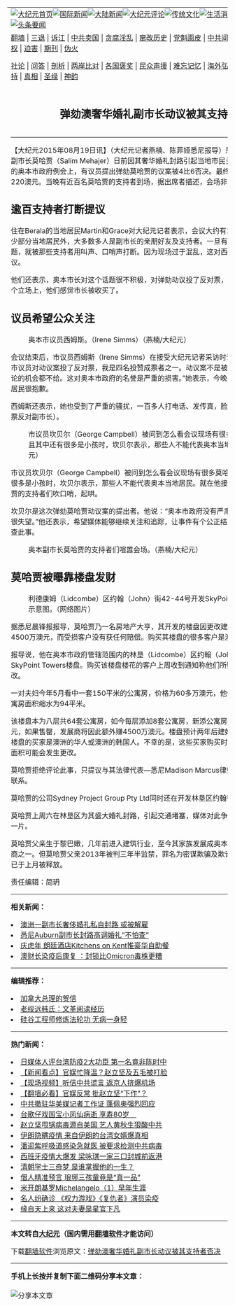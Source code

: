 <a name="1" id="1" target="_blank"></a><span id="1"></span>
<table align=center border="0"><tr><td colspan="2" VALIGN=TOP><a href="https://github.com/jtvmbo3495/djy/blob/master/gb/nf1351518.md#1"><img src="https://raw.githubusercontent.com/jtvmbo3495/www/master/t/djy/1.jpg" title="大纪元首页" alt="大纪元首页"></a><a href="https://github.com/jtvmbo3495/djy/blob/master/gb/n24hr.md#1"><img src="https://raw.githubusercontent.com/jtvmbo3495/www/master/t/djy/3.jpg" title="国际新闻" alt="国际新闻"></a><a href="https://github.com/jtvmbo3495/djy/blob/master/gb/nsc413.md#1"><img src="https://raw.githubusercontent.com/jtvmbo3495/www/master/t/djy/4.jpg" title="大陆新闻" alt="大陆新闻"></a><a href="https://github.com/jtvmbo3495/djy/blob/master/gb/news392.md#1"><img src="https://raw.githubusercontent.com/jtvmbo3495/www/master/t/djy/5.jpg" title="大纪元评论" alt="大纪元评论"></a><a href="https://github.com/jtvmbo3495/djy/blob/master/gb/news2007.md#1"><img src="https://raw.githubusercontent.com/jtvmbo3495/www/master/t/djy/6.jpg" title="传统文化" alt="传统文化"></a><a href="https://github.com/jtvmbo3495/djy/blob/master/gb/news2008.md#1"><img src="https://raw.githubusercontent.com/jtvmbo3495/www/master/t/djy/7.jpg" title="生活消费" alt="生活消费"></a><a href="https://github.com/jtvmbo3495/djy/blob/master/gb/ncyule.md#1"><img src="https://raw.githubusercontent.com/jtvmbo3495/www/master/t/djy/8.jpg" title="娱乐休闲" alt="娱乐休闲"></a><a href="https://github.com/jtvmbo3495/djy/blob/master/gb/nsc1002.md#1"><img src="https://raw.githubusercontent.com/jtvmbo3495/www/master/t/djy/9.jpg" title="健康" alt="健康"></a><a href="https://github.com/jtvmbo3495/djy/blob/master/gb/nf6092.md#1"><img src="https://raw.githubusercontent.com/jtvmbo3495/www/master/t/djy/10a.jpg" title="独家" alt="独家"></a><a href="https://github.com/jtvmbo3495/djy/blob/master/gb/nf4514.md#1"><img src="https://raw.githubusercontent.com/jtvmbo3495/www/master/t/djy/12a.jpg" title="头条要闻" alt="头条要闻"></a></td></tr>
<tr><td colspan="2" VALIGN=TOP><a target="_blank" href="https://github.com/jtvmbo3495/www/blob/master/README.md?zsrh#1">翻墙</a> | <a target="_blank" href="https://github.com/jtvmbo3495/djy/blob/master/gb/nf5657.md#1">三退</a> | <a target="_blank" href="https://github.com/jtvmbo3495/djy/blob/master/gb/nf6124.md#1">诉江</a> | <a target="_blank" href="https://github.com/jtvmbo3495/djy/blob/master/gb/nf1176117.md#1">中共卖国</a> | <a target="_blank" href="https://github.com/jtvmbo3495/djy/blob/master/gb/nf5773.md#1">贪腐淫乱</a> | <a target="_blank" href="https://github.com/jtvmbo3495/djy/blob/master/gb/nf1176115.md#1">窜改历史</a> | <a target="_blank" href="https://github.com/jtvmbo3495/djy/blob/master/gb/nf1176107.md#1">党魁画皮</a> | <a target="_blank" href="https://github.com/jtvmbo3495/djy/blob/master/gb/nf1320400.md#1">中共间谍</a> | <a target="_blank" href="https://github.com/jtvmbo3495/djy/blob/master/gb/nf1176114.md#1">破坏传统</a> | <a target="_blank" href="https://github.com/jtvmbo3495/ntdtv/blob/master/gb/prog447_1.md#1">恶贯满盈</a> | <a target="_blank" href="https://github.com/jtvmbo3495/djy/blob/master/gb/ncid278.md#1">人权</a> | <a target="_blank" href="https://github.com/jtvmbo3495/djy/blob/master/gb/nf1176111.md#1">迫害</a> | <a target="_blank" href="https://gitlab.com/szzdlab/mh-qikan/blob/master/README.md#1">期刊</a> | <a target="_blank" href="https://github.com/jtvmbo3495/djy/blob/master/gb/nf5562.md#1">伪火</a></p><p><a target="_blank" href="https://github.com/jtvmbo3495/djy/blob/master/gb/9p.md#1">社论</a> | <a target="_blank" href="https://github.com/jtvmbo3495/djy/blob/master/gb/nf4378.md#1">问答</a> | <a target="_blank" href="https://github.com/jtvmbo3495/djy/blob/master/gb/nf5792.md#1">剖析</a> | <a target="_blank" href="https://github.com/jtvmbo3495/djy/blob/master/gb/nf5735.md#1">两岸比对</a> | <a target="_blank" href="https://github.com/jtvmbo3495/djy/blob/master/gb/nf6119.md#1">各国褒奖</a> | <a target="_blank" href="https://github.com/jtvmbo3495/djy/blob/master/gb/nf6120.md#1">民众声援</a> | <a target="_blank" href="https://github.com/jtvmbo3495/djy/blob/master/gb/nf1188594.md#1">难忘记忆</a> | <a target="_blank" href="https://github.com/jtvmbo3495/djy/blob/master/gb/nf3180.md#1">海外弘传</a> | <a target="_blank" href="https://github.com/jtvmbo3495/djy/blob/master/gb/nf5410.md#1">万人上访</a> | <a target="_blank" href="https://github.com/jtvmbo3495/www/blob/master/README.md?zsrh#1">平台首页</a> | <a target="_blank" href="https://github.com/jtvmbo3495/djy/blob/master/gb/nf4386.md#1">支持</a> | <a target="_blank" href="https://github.com/jtvmbo3495/djy/blob/master/gb/nf4389.md#1">真相</a> | <a target="_blank" href="https://github.com/jtvmbo3495/djy/blob/master/gb/nf5790.md#1">圣缘</a> | <a target="_blank" href="https://github.com/jtvmbo3495/djy/blob/master/gb/nf4786.md#1">神韵</a></td></tr>
<tr><td VALIGN=TOP width="626"><h2 align=center>弹劾澳奢华婚礼副市长动议被其支持者否决</h2>

<h6></h6>
<hr>
	<p>【大纪元2015年08月19日讯】（大纪元记者燕楠、陈菲娅<ahref="https://github.com/jtvmbo3495/djy/blob/master/gb/tag/%E6%82%89%E5%B0%BC.md#1">悉尼</a>报导）悉尼西区<ahref="https://github.com/jtvmbo3495/djy/blob/master/gb/tag/%E5%A5%A5%E6%9C%AC.md#1">奥本</a>（Auburn）<ahref="https://github.com/jtvmbo3495/djy/blob/master/gb/tag/%E5%89%AF%E5%B8%82%E9%95%BF.md#1">副市长</a>莫哈贾（Salim Mehajer）日前因其奢华婚礼封路引起当地市民关注，在18日（周三）晚的<ahref="https://github.com/jtvmbo3495/djy/blob/master/gb/tag/%E5%A5%A5%E6%9C%AC.md#1">奥本</a>市政府例会上，有议员提出弹劾莫哈贾的议案被4比6否决。最终对莫哈贾的处罚是罚款220澳元。当晚有近百名莫哈贾的支持者到场，据出席者描述，会场非常混乱。 </p>
<p><h2>逾百支持者打断提议 </h2>
<p>住在Berala的当地居民Martin和Grace对大纪元记者表示，会议大约有100多人参加，除媒体和少部分当地居民外，大多数多人是<ahref="https://github.com/jtvmbo3495/djy/blob/master/gb/tag/%E5%89%AF%E5%B8%82%E9%95%BF.md#1">副市长</a>的亲朋好友及支持者。一旦有人提出要弹劾副市长的话题，就被那些支持者用叫声、口哨声打断。因为现场过于混乱，这对西人夫妇不得不提前离开会议。</p>
<p>他们还表示，奥本市长对这个话题很不积极，对弹劾动议投了反对票，看到市长和副市长站在一个立场上，他们感觉市长被收买了。</p>
<h2>议员希望公众关注 </h2>
<figure id="attachment_6502472" aria-describedby="caption-attachment-6502472" style="width: 600px" class="wp-caption aligncenter"><ahref=" https://i.epochtimes.com/assets/uploads/2015/08/1508190837122124-600x458.jpg" target="_blank" rel="noreferrer noopener"></a><figcaption id="caption-attachment-6502472" class="wp-caption-text">奥本市议员西姆斯。（Irene Simms）（燕楠/大纪元）</figcaption></figure>
<p>会议结束后，市议员西姆斯（Irene Simms）在接受大纪元记者采访时说：“包括市长在内的六名市议员对动议案投了反对票，我是四名投赞成票者之一。动议案不是被取消或反驳了，而是连讨论的机会都不给。这对奥本市政府的名誉是严重的损害。”她表示，今晚的结果，使她觉得对当地居民很抱歉。</p>
<p>西姆斯还表示，她也受到了严重的骚扰，一百多人打电话、发传真，脸书留言，试图阻止她（投票反对副市长）。</p>
<figure id="attachment_6502485" aria-describedby="caption-attachment-6502485" style="width: 600px" class="wp-caption aligncenter"><ahref=" https://i.epochtimes.com/assets/uploads/2015/08/1508190837302124-600x388.jpg" target="_blank" rel="noreferrer noopener"></a><figcaption id="caption-attachment-6502485" class="wp-caption-text">市议员坎贝尔（George Campbell）被问到怎么看会议现场有很多莫哈贾的支持者，且其中还有很多是小孩时，坎贝尔表示，那些人不能代表奥本当地居民。（燕楠/大纪元）</figcaption></figure>
<p>市议员坎贝尔（George Campbell）被问到怎么看会议现场有很多莫哈贾的支持者，且其中还有很多是小孩时，坎贝尔表示，那些人不能代表奥本当地居民。就在他接受采访时，旁边就有莫哈贾的支持者们吹口哨，起哄。</p>
<p>坎贝尔是这次弹劾莫哈贾动议案的提出者。他说：“奥本市政府没有严肃对待这件事情，他对结果很失望。”他还表示，希望媒体能够继续关注和追踪，让事件有个公正结果。同时要求当地政府调查此事。<br />
	<figure id="attachment_6502498" aria-describedby="caption-attachment-6502498" style="width: 450px" class="wp-caption aligncenter"><ahref=" https://i.epochtimes.com/assets/uploads/2015/08/1508190836582124.jpg" target="_blank" rel="noreferrer noopener"></a><figcaption id="caption-attachment-6502498" class="wp-caption-text">奥本副市长莫哈贾的支持者们喧嚣会场。（燕楠/大纪元）</figcaption></figure></p>
<p><h2>莫哈贾被曝靠楼盘发财</h2>
<figure id="attachment_6502510" aria-describedby="caption-attachment-6502510" style="width: 600px" class="wp-caption aligncenter"><ahref=" https://i.epochtimes.com/assets/uploads/2015/08/1508190618022124-600x620.jpg" target="_blank" rel="noreferrer noopener"></a><figcaption id="caption-attachment-6502510" class="wp-caption-text">利德康姆（Lidcombe）区约翰（John）街42-44号开发SkyPoint Towers楼盘建成示意图。（网络图片）</figcaption></figure>
<p>据<ahref="https://github.com/jtvmbo3495/djy/blob/master/gb/tag/%E6%82%89%E5%B0%BC.md#1">悉尼</a>晨锋报报导，莫哈贾乃一名房地产大亨，其开发的楼盘因更改建设方案可能额外爆赚4500万澳元，而受损客户没有获任何赔偿。购买其楼盘的很多客户是澳籍华人或韩国人。</p>
<p>报导说，他在奥本市政府管辖范围内的林垦（Lidcombe）区约翰（John）街42-44号开发SkyPoint Towers楼盘。购买该楼盘楼花的客户上周收到通知称他们所购买公寓的户型发生了更改。</p>
<p>一对夫妇今年5月看中一套150平米的公寓房，价格为60多万澳元，他们支付了定金，如今该公寓房面积缩水为94平米。</p>
<p>该楼盘本为八层共64套公寓房，如今每层添加8套公寓房，新添公寓房价格为平均每套72万澳元，如果售罄，发展商将因此额外赚4500万澳元。楼盘预计两年后建好。很多SkyPoint Towers楼盘的买家是澳洲的华人或澳洲的韩国人。不幸的是，这些买家购买时签订的合同写明了公寓房面积可能会发生更改。</p>
<p>莫哈贾拒绝评论此事，只提议与其法律代表—悉尼Madison Marcus律师事务所的Ramy Qutami联系。</p>
<p>莫哈贾的公司Sydney Project Group Pty Ltd同时还在开发林垦区约翰街36-40号的楼盘。</p>
<p>莫哈贾上周六在林垦区为其盛大婚礼封路，引起交通堵塞，媒体对此争相报导，在全澳引起喧哗一片。</p>
<p>莫哈贾父亲生于黎巴嫩，几年前进入建筑行业，至今其家族发展成奥本市政府辖区内最大的开发商之一。但莫哈贾父亲2013年被判三年半监禁，罪名为密谋欺骗及欺诈国民银行逾300万元，已于上月被释放。</p>
<p>责任编辑：简玬</p>
	
<hr>


<strong>相关新闻：</strong>
<li><a href="https://github.com/jtvmbo3495/djy/blob/master/gb/15/8/17/n4506098.md#1">澳洲一副市长奢侈婚礼私自封路 或被解雇</a></li>
<li><a href="https://github.com/jtvmbo3495/djy/blob/master/gb/15/8/18/n4507110.md#1">悉尼Auburn副市长封路高调婚礼“不怕查”</a></li>
<li><a href="https://github.com/jtvmbo3495/djy/blob/master/gb/22/1/17/n13509954.md#1">庆虎年 朗廷酒店Kitchens on Kent推豪华自助餐</a></li>
<li><a href="https://github.com/jtvmbo3495/djy/blob/master/gb/22/1/17/n13509977.md#1">澳财长染疫后康复 ：封锁比Omicron毒株更糟</a></li>
<hr>


<strong>编辑推荐：</strong>
<li><a href="https://github.com/upjkzu3674/djy/blob/master/gb/15/12/10/n4593139.md?dfh#1" target="_blank">加拿大总理的贺信</a></li><li><a href="https://github.com/tsiac2612/djy/blob/master/gb/18/5/17/n10403852.md#1" target="_blank">老绥远韩氏：文革阅读经历</a></li><li><a href="https://github.com/tsiac2612/djy/blob/master/gb/15/9/28/n4538256.md#1" target="_blank">硅谷工程师修炼法轮功 无病一身轻</a></li>
<hr>

<strong>热门新闻：</strong>
<li><a href="https://github.com/bpivcn3396/djy/blob/master/gb/20/3/16/n11943195.md#1">日媒体人评台湾防疫2大功臣 第一名竟非陈时中</a></li>
<li><a href="https://github.com/bpivcn3396/djy/blob/master/gb/20/3/16/n11945071.md#1">【新闻看点】官媒忙降温？赵立坚及五毛被打脸</a></li>
<li><a href="https://github.com/bpivcn3396/djy/blob/master/gb/20/3/17/n11946346.md#1">【现场视频】听信中共谎言 返京人挤爆机场</a></li>
<li><a href="https://github.com/bpivcn3396/djy/blob/master/gb/20/3/17/n11945722.md#1">【翻墙必看】官媒反常 批赵立坚“下作”？</a></li>
<li><a href="https://github.com/bpivcn3396/djy/blob/master/gb/20/3/17/n11948259.md#1">中共撤驻华美媒记者工作证 蓬佩奥强烈回应</a></li>
<li><a href="https://github.com/bpivcn3396/djy/blob/master/gb/20/3/17/n11946544.md#1">台歌仔戏国宝小凤仙病逝 享寿80岁　</a></li>
<li><a href="https://github.com/bpivcn3396/djy/blob/master/gb/20/3/15/n11942589.md#1">赵立坚甩锅病毒源自美国 艺人黄秋生狠酸中共</a></li>
<li><a href="https://github.com/bpivcn3396/djy/blob/master/gb/20/3/17/n11947993.md#1">伊朗隐瞒疫情 来自伊朗的台湾女婿爆真相</a></li>
<li><a href="https://github.com/bpivcn3396/djy/blob/master/gb/20/3/15/n11942781.md#1">潘迎紫呼吸道感染急就医 被要求检测中共病毒</a></li>
<li><a href="https://github.com/bpivcn3396/djy/blob/master/gb/20/3/15/n11942415.md#1">西班牙疫情大爆发 梁咏琪一家三口封城前返港</a></li>
<li><a href="https://github.com/bpivcn3396/djy/blob/master/gb/20/3/11/n11933369.md#1">清朝学士三奇梦 是谁掌握他的一生？</a></li>
<li><a href="https://github.com/bpivcn3396/djy/blob/master/gb/20/3/11/n11933376.md#1">僧人精准预言 琅琊三孩童竟是“真一品”</a></li>
<li><a href="https://github.com/bpivcn3396/djy/blob/master/gb/13/1/31/n3790016.md#1">米开朗基罗Michelangelo（1）早年生涯</a></li>
<li><a href="https://github.com/bpivcn3396/djy/blob/master/gb/20/3/17/n11946008.md#1">名人纷确诊 《权力游戏》《复仇者》演员染疫</a></li>
<li><a href="https://github.com/bpivcn3396/djy/blob/master/gb/20/3/12/n11936269.md#1">缘自天上来 这对夫妻是星官下凡</a></li>
<hr>

<strong>本文转自<a href="https://www.epochtimes.com">大纪元</a>（国内需用<a href="https://github.com/jtvmbo3495/www/blob/master/README.md#8">翻墙软件</a>才能访问）</strong><p>下载<a href="https://github.com/jtvmbo3495/www/blob/master/README.md#8">翻墙软件</a>浏览原文：<a href="https://www.epochtimes.com/gb/15/8/19/n4507769.htm">弹劾澳奢华婚礼副市长动议被其支持者否决</a></p><hr>

<strong>手机上长按并复制下面二维码分享本文章：</strong><br><br><img src="https://chart.apis.google.com/chart?cht=qr&chs=240x240&choe=UTF-8&chld=M|2&chl=https://github.com/jtvmbo3495/djy/blob/master/gb/15/8/19/n4507769.md%231" title="分享本文章"></td><td VALIGN=TOP><a href="https://github.com/jtvmbo3495/djy/blob/master/gb/16/1/21/n4622075.md?dfh#1" target="_blank"><img src="https://raw.githubusercontent.com/jtvmbo3495/djy/master/gb/300/wei-f1.jpg" title="中共的伪火骗局"  alt="中共的伪火骗局"></a><br><a href="https://github.com/jtvmbo3495/www/blob/master/README.md?dfh#9" target="_blank"><img src="https://raw.githubusercontent.com/jtvmbo3495/djy/master/gb/300/yong-h.jpg" title="永恒的见证"  alt="永恒的见证"></a><br><a href="https://github.com/jtvmbo3495/djy/blob/master/gb/13/9/29/n3974789.md?dfh#1" target="_blank"><img src="https://raw.githubusercontent.com/jtvmbo3495/djy/master/gb/300/shang-lnz.jpg" title="善良女子被中共投男牢"  alt="善良女子被中共投男牢"></a><br><a href="https://github.com/jtvmbo3495/djy/blob/master/gb/16/3/16/n4663449.md?dfh#1" target="_blank"><img src="https://raw.githubusercontent.com/jtvmbo3495/djy/master/gb/300/huo-z3.jpg" title="警卫目击活摘器官"  alt="警卫目击活摘器官"></a><br><a href="https://github.com/jtvmbo3495/djy/blob/master/gb/16/8/7/n8177641.md?dfh#1" target="_blank"><img src="https://raw.githubusercontent.com/jtvmbo3495/djy/master/gb/300/huo-z4.jpg" title="证人描述活摘恐怖"  alt="证人描述活摘恐怖"></a><br><a href="https://github.com/jtvmbo3495/djy/blob/master/gb/10/4/19/n2881569.md?dfh#1" target="_blank"><img src="https://raw.githubusercontent.com/jtvmbo3495/djy/master/gb/300/huo-z1.jpg" title="揭开活摘器官黑幕"  alt="揭开活摘器官黑幕"></a><br><a href="https://github.com/jtvmbo3495/djy/blob/master/gb/10/11/7/n3077476.md?dfh#1" target="_blank"><img src="https://raw.githubusercontent.com/jtvmbo3495/djy/master/gb/300/ma-ks.jpg" title="马克思的成魔之路"  alt="马克思的成魔之路"></a><br><a href="https://github.com/jtvmbo3495/djy/blob/master/gb/14/6/9/n4173977.md?dfh#1" target="_blank"><img src="https://raw.githubusercontent.com/jtvmbo3495/djy/master/gb/300/chang-zs.jpg" title="藏字石 蕴天机"  alt="藏字石 蕴天机"></a><br><a href="https://github.com/jtvmbo3495/djy/blob/master/gb/18/5/10/n10381511.md?dfh#1" target="_blank"><img src="https://raw.githubusercontent.com/jtvmbo3495/djy/master/gb/300/st1.jpg" title="关注三亿人三退"  alt="关注三亿人三退"></a><br><a href="https://github.com/jtvmbo3495/djy/blob/master/gb/18/3/21/n10237682.md?dfh#1" target="_blank"><img src="https://raw.githubusercontent.com/jtvmbo3495/djy/master/gb/300/jie-t.jpg" title="解体中共复兴中华"  alt="解体中共复兴中华"></a><br><a href="https://github.com/jtvmbo3495/djy/blob/master/gb/9/2/9/n2422991.md?dfh#1" target="_blank"><img src="https://raw.githubusercontent.com/jtvmbo3495/djy/master/gb/300/gao-zs.jpg" title="中共迫害良心律师"  alt="中共迫害良心律师"></a><br><a href="https://github.com/jtvmbo3495/djy/blob/master/gb/18/12/9/n10900044.md?dfh#1" target="_blank"><img src="https://raw.githubusercontent.com/jtvmbo3495/djy/master/gb/300/sj1.jpg" title="三百多万人举报江泽民"  alt="三百多万人举报江泽民"></a><br><a href="https://github.com/jtvmbo3495/djy/blob/master/gb/18/8/28/n10672014.md?dfh#1" target="_blank"><img src="https://raw.githubusercontent.com/jtvmbo3495/djy/master/gb/300/sj2.jpg" title="这些官员为何起诉江泽民"  alt="这些官员为何起诉江泽民"></a><br><a href="https://github.com/jtvmbo3495/djy/blob/master/gb/8/12/18/n2367165.md?dfh#1" target="_blank"><img src="https://raw.githubusercontent.com/jtvmbo3495/djy/master/gb/300/liangan.jpg" title="海峡两岸的强烈对比"  alt="海峡两岸的强烈对比"></a><br><a href="https://github.com/jtvmbo3495/djy/blob/master/gb/15/12/10/n4593139.md?dfh#1" target="_blank"><img src="https://raw.githubusercontent.com/jtvmbo3495/djy/master/gb/300/jia-ndzl.jpg" title="加拿大总理的贺信"  alt="加拿大总理的贺信"></a><br><a href="https://github.com/jtvmbo3495/djy/blob/master/gb/11/6/17/n3289382.md?dfh#1" target="_blank"><img src="https://raw.githubusercontent.com/jtvmbo3495/djy/master/gb/300/xiao-wd.jpg" title="探寻真相兼听则明"  alt="探寻真相兼听则明"></a><br><a href="https://github.com/jtvmbo3495/djy/blob/master/gb/18/10/27/n10812623.md?dfh#1" target="_blank"><img src="https://raw.githubusercontent.com/jtvmbo3495/djy/master/gb/300/yindu.jpg" title="印度媒体报道东方"  alt="印度媒体报道东方"></a><br><a href="https://github.com/jtvmbo3495/djy/blob/master/gb/18/6/9/n10469652.md?dfh#1" target="_blank"><img src="https://raw.githubusercontent.com/jtvmbo3495/djy/master/gb/300/xie-j.jpg" title="不一样的海外校园"  alt="不一样的海外校园"></a><br><a href="https://github.com/jtvmbo3495/djy/blob/master/gb/7/4/5/n1669415.md?dfh#1" target="_blank"><img src="https://raw.githubusercontent.com/jtvmbo3495/djy/master/gb/300/li-up.jpg" title="从大师到徒弟的传奇"  alt="从大师到徒弟的传奇"></a><br><a href="https://github.com/jtvmbo3495/djy/blob/master/gb/17/5/26/n9191512.md?dfh#1" target="_blank"><img src="https://raw.githubusercontent.com/jtvmbo3495/djy/master/gb/300/zfl2.jpg" title="亿万人与东方一本奇书"  alt="亿万人与东方一本奇书"></a><br><a href="https://github.com/jtvmbo3495/djy/blob/master/gb/13/11/27/n4020290.md?dfh#1" target="_blank"><img src="https://raw.githubusercontent.com/jtvmbo3495/djy/master/gb/300/zhen-h.jpg" title="大陆见不到的震撼场面"  alt="大陆见不到的震撼场面"></a><br><a href="https://github.com/jtvmbo3495/djy/blob/master/gb/15/7/17/n4482910.md?dfh#1" target="_blank"><img src="https://raw.githubusercontent.com/jtvmbo3495/djy/master/gb/300/dalu-sk.jpg" title="人心向善 大陆当初盛况"  alt="人心向善 大陆当初盛况"></a><br><a href="https://github.com/jtvmbo3495/djy/blob/master/gb/19/1/5/n10955468.md?dfh#1" target="_blank"><img src="https://raw.githubusercontent.com/jtvmbo3495/djy/master/gb/300/zfl1.jpg" title="追寻真理 这书讲什么"  alt="追寻真理 这书讲什么"></a><br><a href="https://github.com/jtvmbo3495/www/blob/master/README.md?dfh#1" target="_blank"><img src="https://raw.githubusercontent.com/jtvmbo3495/djy/master/gb/300/fq1.jpg" title="下载免费翻墙软件"  alt="下载免费翻墙软件"></a><br></td></tr></table>

